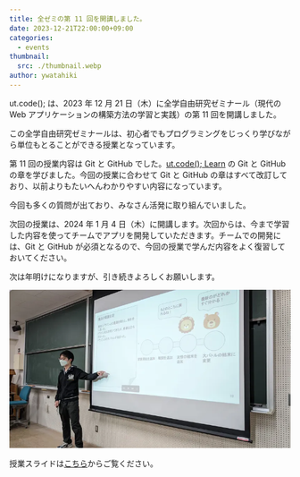 ```yaml
---
title: 全ゼミの第 11 回を開講しました。
date: 2023-12-21T22:00:00+09:00
categories:
  - events
thumbnail:
  src: ./thumbnail.webp
author: ywatahiki
---
```


ut.code(); は、2023 年 12 月 21 日（木）に全学自由研究ゼミナール（現代の Web アプリケーションの構築方法の学習と実践）の第 11 回を開講しました。

この全学自由研究ゼミナールは、初心者でもプログラミングをじっくり学びながら単位もとることができる授業となっています。

第 11 回の授業内容は Git と GitHub でした。[ut.code(); Learn](https://learn.utcode.net/) の Git と GitHub の章を学びました。今回の授業に合わせて Git と GitHub の章はすべて改訂しており、以前よりもたいへんわかりやすい内容になっています。

今回も多くの質問が出ており、みなさん活発に取り組んでいました。

次回の授業は、2024 年 1 月 4 日（木）に開講します。次回からは、今まで学習した内容を使ってチームでアプリを開発していただきます。チームでの開発には、Git と GitHub が必須となるので、今回の授業で学んだ内容をよく復習しておいてください。

次は年明けになりますが、引き続きよろしくお願いします。

![授業風景](./lesson.webp)

授業スライドは[こちら](https://drive.google.com/file/d/1UVP8M4ZLMlHrAB6wxl7umPJ3MF6XMgtv/view?usp=sharing)からご覧ください。
